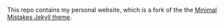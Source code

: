 This repo contains my personal website, which is a fork of the the [Minimal Mistakes Jekyll theme](https://github.com/mmistakes/minimal-mistakes).
